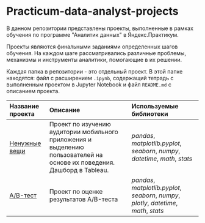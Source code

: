 # Practicum-data-analyst-projects
В данном репозитории представлены проекты, выполненные в рамках обучения по программе "Аналитик данных" в Яндекс.Практикум.

Проекты являются финальными заданиями определенных шагов обучения. На каждом шаге рассматривались различные проблемы, механизмы и инструменты аналитики, помогающие в их решении.

Каждая папка в репозитории - это отдельный проект. В этой папке находятся: файл с расширением `.ipynb`, содержащий тетрадь с 
выполненным проектом в Jupyter Notebook и файл `README.md` с описанием проекта.

| Название проекта | Описание | Используемые библиотеки | 
| :---------------------- | :---------------------- | :---------------------- |
| [Ненужные вещи](app_unnecessary_things) | Проект по изучению аудитории мобильного приложения и выделению пользователей на основе их поведения. Дашборд в Tableau. | *pandas*, *matplotlib.pyplot*, *seaborn*, *numpy*, *datetime*, *math*, *stats* |
| [A/B-тест](ABtest) | Проект по оценке результатов А/B-теста | *pandas*, *matplotlib.pyplot*, *seaborn*, *numpy*, *plotly*, *datetime*, *math*, *stats* |

